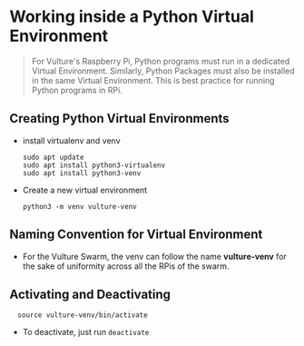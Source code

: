 # Working inside a Python Virtual Environment
> For Vulture's Raspberry Pi, Python programs must run in a dedicated Virtual Environment. Similarly, Python Packages must also be installed in the same Virtual Environment. This is best practice for running Python programs in RPi.

## Creating Python Virtual Environments
- install virtualenv and venv
  ```
  sudo apt update
  sudo apt install python3-virtualenv
  sudo apt install python3-venv
  ``` 
-  Create a new virtual environment
   ```
   python3 -m venv vulture-venv
   ```

## Naming Convention for Virtual Environment
- For the Vulture Swarm, the venv can follow the name **vulture-venv** for the sake of uniformity across all the RPis of the swarm.

## Activating and Deactivating
```
  source vulture-venv/bin/activate
```
- To deactivate, just run `deactivate`

